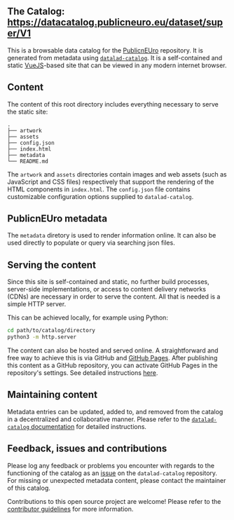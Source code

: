 ## The Catalog: https://datacatalog.publicneuro.eu/dataset/super/V1

This is a browsable data catalog for the [PublicnEUro](https://publicneuro.eu/) repository. It is generated from metadata using [`datalad-catalog`](https://github.com/datalad/datalad-catalog/). It is a self-contained and static [VueJS](https://vuejs.org/)-based site that can be viewed in any modern internet browser.

## Content

The content of this root directory includes everything necessary to serve the static site:

```
.
├── artwork
├── assets
├── config.json
├── index.html
├── metadata
└── README.md
```

The `artwork` and `assets` directories contain images and web assets (such as JavaScript and CSS files) respectively that support the rendering of the HTML components in `index.html`. The `config.json` file contains customizable configuration options supplied to `datalad-catalog`.

## PublicnEUro metadata

The `metadata` diretory is used to render information online. It can also be used directly to populate or query via searching json files.  

## Serving the content

Since this site is self-contained and static, no further build processes, server-side implementations, or access to content delivery networks (CDNs) are necessary in order to serve the content. All that is needed is a simple HTTP server.

This can be achieved locally, for example using Python:

```bash
cd path/to/catalog/directory
python3 -m http.server
```

The content can also be hosted and served online. A straightforward and free way to achieve this is via GitHub and [GitHub Pages](https://pages.github.com/). After publishing this content as a GitHub repository, you can activate GitHub Pages in the repository's settings. See detailed instructions [here](https://docs.github.com/en/pages/getting-started-with-github-pages/creating-a-github-pages-site).

## Maintaining content

Metadata entries can be updated, added to, and removed from the catalog in a decentralized and collaborative manner. Please refer to the [`datalad-catalog` documentation](http://docs.datalad.org/projects/catalog/en/latest/?badge=latest) for detailed instructions.

## Feedback, issues and contributions

Please log any feedback or problems you encounter with regards to the functioning of the catalog as an [issue](https://github.com/datalad/datalad-catalog/issues/new) on the `datalad-catalog` repository. For missing or unexpected metadata content, please contact the maintainer of this catalog.

Contributions to this open source project are welcome! Please refer to the [contributor guidelines](http://docs.datalad.org/projects/catalog/en/latest/contributing.html) for more information.


